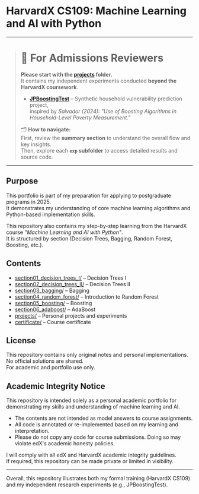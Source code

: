 # HarvardX CS109: Machine Learning and AI with Python

---

> # 🔎  For Admissions Reviewers
> **Please start with the [projects](projects/) folder.**  
> It contains my independent experiments conducted **beyond the HarvardX coursework**.  
>
> - [**JPBoostingTest**](projects/JPBoostingTest) – Synthetic household vulnerability prediction project,  
>     inspired by *Salvador (2024): "Use of Boosting Algorithms in Household-Level Poverty Measurement."*  
>
> 🗂️ **How to navigate:**  
> First, review the **summary section** to understand the overall flow and key insights.  
> Then, explore each **`exp` subfolder** to access detailed results and source code.

---
## Purpose
This portfolio is part of my preparation for applying to postgraduate programs in 2025.  
It demonstrates my understanding of core machine learning algorithms and Python-based implementation skills.  

This repository also contains my step-by-step learning from the HarvardX course *"Machine Learning and AI with Python"*.  
It is structured by section (Decision Trees, Bagging, Random Forest, Boosting, etc.).

## Contents

- [section01_decision_trees_I/](section01_decision_trees_I/) – Decision Trees I  
- [section02_decision_trees_II/](section02_decision_trees_II/) – Decision Trees II  
- [section03_bagging/](section03_bagging/) – Bagging  
- [section04_random_forest/](section04_random_forest/) – Introduction to Random Forest  
- [section05_boosting/](section05_boosting/) – Boosting  
- [section06_adaboost/](section06_adaboost/) – AdaBoost  
- [projects/](projects/) – Personal projects and experiments  
- [certificate/](certificate/) – Course certificate  

## License

This repository contains only original notes and personal implementations. No official solutions are shared.  
For academic and portfolio use only.

## Academic Integrity Notice

This repository is intended solely as a personal academic portfolio for demonstrating my skills and understanding of machine learning and AI.

- The contents are not intended as model answers to course assignments.  
- All code is annotated or re-implemented based on my learning and interpretation.  
- Please do not copy any code for course submissions. Doing so may violate edX's academic honesty policies.  

I will comply with all edX and HarvardX academic integrity guidelines.  
If required, this repository can be made private or limited in visibility.

---

Overall, this repository illustrates both my formal training (HarvardX CS109) and my independent research experiments (e.g., JPBoostingTest).
